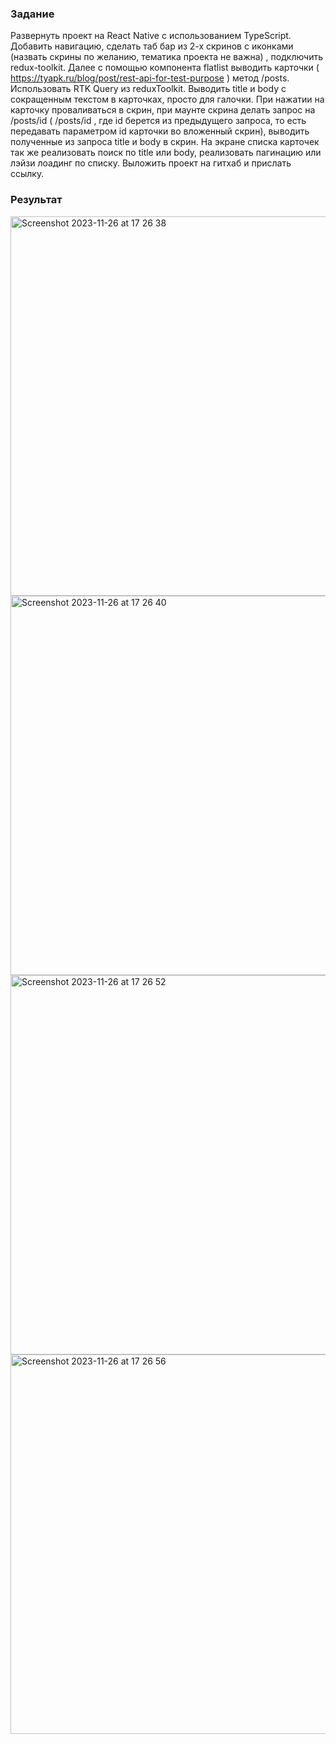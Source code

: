 ### Задание
Развернуть проект на React Native с использованием TypeScript. Добавить навигацию, сделать таб бар из 2-х скринов с иконками (назвать скрины по желанию, тематика проекта не важна) , подключить redux-toolkit. Далее с помощью компонента flatlist выводить карточки ( https://tyapk.ru/blog/post/rest-api-for-test-purpose ) метод /posts. Использовать RTK Query из reduxToolkit. Выводить title и body с сокращенным текстом в карточках, просто для галочки. При нажатии на карточку проваливаться в скрин, при маунте скрина делать запрос на /posts/id ( /posts/id , где id берется из предыдущего запроса, то есть передавать параметром id карточки во вложенный скрин), выводить полученные из запроса title и body в скрин. На экране списка карточек так же реализовать поиск по title или body, реализовать пагинацию или лэйзи лоадинг по списку. Выложить проект на гитхаб и прислать ссылку.

### Результат
<img width="607" alt="Screenshot 2023-11-26 at 17 26 38" src="https://github.com/dualism98/april-test-task/assets/58901926/a9f7c391-408d-4fa7-92fd-e310e363c894">
<img width="607" alt="Screenshot 2023-11-26 at 17 26 40" src="https://github.com/dualism98/april-test-task/assets/58901926/bcd8934a-a7a1-4791-9886-5f724d731b01">
<img width="607" alt="Screenshot 2023-11-26 at 17 26 52" src="https://github.com/dualism98/april-test-task/assets/58901926/747d91fa-0ef7-4f29-b60f-1727bf914c17">
<img width="607" alt="Screenshot 2023-11-26 at 17 26 56" src="https://github.com/dualism98/april-test-task/assets/58901926/d6d4c3f5-f592-49fd-9bda-d37e0f2e3197">
